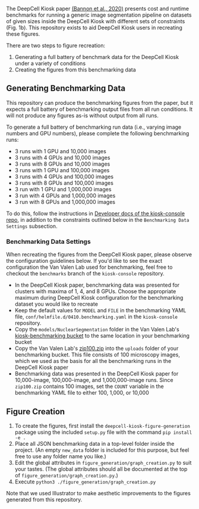 The DeepCell Kiosk paper [(Bannon et al., 2020)](<https://www.biorxiv.org/content/10.1101/505032v3>) presents cost and runtime benchmarks for running a generic image segmentation pipeline on datasets of given sizes inside the DeepCell Kiosk with different sets of constraints (Fig. 1b). This repository exists to aid DeepCell Kiosk users in recreating these figures.
 
There are two steps to figure recreation:
1) Generating a full battery of benchmark data for the DeepCell Kiosk under a variety of conditions
2) Creating the figures from this benchmarking data

## Generating Benchmarking Data

This repository can produce the benchmarking figures from the paper, but it expects a full battery of benchmarking output files from all run conditions. It will not produce any figures as-is without output from all runs. 
 
To generate a full battery of benchmarking run data (i.e., varying image numbers and GPU numbers), please complete the following benchmarking runs:
 
* 3 runs with 1 GPU and 10,000 images
* 3 runs with 4 GPUs and 10,000 images
* 3 runs with 8 GPUs and 10,000 images
* 3 runs with 1 GPU and 100,000 images
* 3 runs with 4 GPUs and 100,000 images
* 3 runs with 8 GPUs and 100,000 images
* 3 run with 1 GPU and 1,000,000 images
* 3 run with 4 GPUs and 1,000,000 images
* 3 run with 8 GPUs and 1,000,000 images
 
To do this, follow the instructions in [Developer docs of the kiosk-console repo](https://deepcell-kiosk.readthedocs.io/en/master/DEVELOPER.html#benchmarking-the-deepcell-kiosk), in addition to the constraints outlined below in the `Benchmarking Data Settings` subsection.
 
### Benchmarking Data Settings
 
When recreating the figures from the DeepCell Kiosk paper, please observe the configuration guidelines below. If you'd like to see the exact configuration the Van Valen Lab used for benchmarking, feel free to checkout the `benchmarks` branch of the `kiosk-console` repository.
 
* In the DeepCell Kiosk paper, benchmarking data was presented for clusters with maxima of 1, 4, and 8 GPUs. Choose the appropriate maximum during DeepCell Kiosk configuration for the benchmarking dataset you would like to recreate
* Keep the default values for `MODEL` and `FILE` in the benchmarking YAML file, `conf/helmfile.d/0410.benchmarking.yaml` in the `kiosk-console` repository.
* Copy the `models/NuclearSegmentation` folder in the Van Valen Lab's [kiosk-benchmarking bucket](https://console.cloud.google.com/storage/browser/kiosk-benchmarking) to the same location in your benchmarking bucket
* Copy the Van Valen Lab's [zip100.zip](https://console.cloud.google.com/storage/browser/_details/kiosk-benchmarking/sample-data/zip100.zip) into the `uploads` folder of your benchmarking bucket. This file consists of 100 microscopy images, which we used as the basis for all the benchmarking runs in the DeepCell Kiosk paper
* Benchmarking data was presented in the DeepCell Kiosk paper for 10,000-image, 100,000-image, and 1,000,000-image runs. Since `zip100.zip` contains 100 images, set the `COUNT` variable in the benchmarking YAML file to either 100, 1,000, or 10,000

## Figure Creation

1) To create the figures, first install the `deepcell-kiosk-figure-generation` package using the included `setup.py` file with the command `pip install -e .`
2) Place all JSON benchmarking data in a top-level folder inside the project. (An empty `new_data` folder is included for this purpose, but feel free to use any folder name you like.)
3) Edit the global attributes in `figure_generation/graph_creation.py` to suit your tastes. (The global attributes should all be documented at the top of `figure_generation/graph_creation.py`.)
4) Execute `python3 ./figure_generation/graph_creation.py`

Note that we used Illustrator to make aesthetic improvements to the figures generated from this repository.
